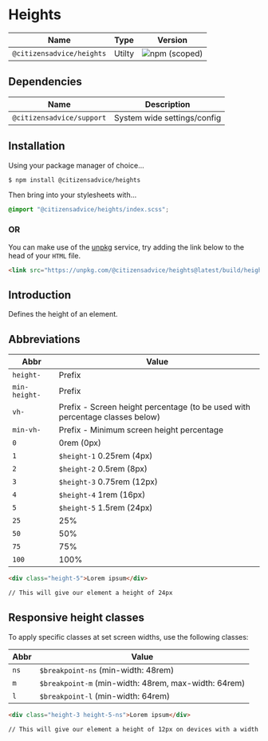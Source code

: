 # Heights

| Name                      | Type   | Version                                                                   |
|---------------------------|--------|---------------------------------------------------------------------------|
| `@citizensadvice/heights` | Utilty | ![npm (scoped)](https://img.shields.io/npm/v/@citizensadvice/heights.svg) |

## Dependencies

| Name                      | Description                 |
|---------------------------|-----------------------------|
| `@citizensadvice/support` | System wide settings/config |

## Installation

Using your package manager of choice...

```shell
$ npm install @citizensadvice/heights
```

Then bring into your stylesheets with...

```scss
@import "@citizensadvice/heights/index.scss";
```

### OR

You can make use of the [unpkg](https://unpkg.com) service, try adding the link below to the head of your `HTML` file.

```html
<link src="https://unpkg.com/@citizensadvice/heights@latest/build/heights.css" />
```

## Introduction

Defines the height of an element.

## Abbreviations

| Abbr          | Value                                                                        |
|---------------|------------------------------------------------------------------------------|
| `height-`     | Prefix                                                                       |
| `min-height-` | Prefix                                                                       |
| `vh-`         | Prefix - Screen height percentage (to be used with percentage classes below) |
| `min-vh-`     | Prefix - Minimum screen height percentage                                    |
| `0`           | 0rem (0px)                                                                   |
| `1`           | `$height-1` 0.25rem (4px)                                                    |
| `2`           | `$height-2` 0.5rem (8px)                                                     |
| `3`           | `$height-3` 0.75rem (12px)                                                   |
| `4`           | `$height-4` 1rem (16px)                                                      |
| `5`           | `$height-5` 1.5rem (24px)                                                    |
| `25`          | 25%                                                                          |
| `50`          | 50%                                                                          |
| `75`          | 75%                                                                          |
| `100`         | 100%                                                                         |

```html
<div class="height-5">Lorem ipsum</div>

// This will give our element a height of 24px
```

## Responsive height classes

To apply specific classes at set screen widths, use the following classes:

| Abbr | Value                                                |
|------|------------------------------------------------------|
| `ns` | `$breakpoint-ns` (min-width: 48rem)                  |
| `m`  | `$breakpoint-m` (min-width: 48rem, max-width: 64rem) |
| `l`  | `$breakpoint-l` (min-width: 64rem)                   |

```html
<div class="height-3 height-5-ns">Lorem ipsum</div>

// This will give our element a height of 12px on devices with a width below 48rem and 24px on device widths of 48rem and above
```